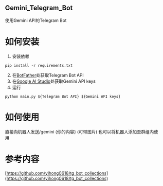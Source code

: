 ## Gemini_Telegram_Bot
使用Gemini API的Telegram Bot
# 如何安装
1. 安装依赖
```
pip install -r requirements.txt
```
2. 在[BotFather](https://t.me/BotFather)处获取Telegram Bot API
3. 在[Google AI Studio](https://makersuite.google.com/app/apikey)处获取Gemini API keys
4. 运行
```
python main.py ${Telegram Bot API} ${Gemini API keys}
```
# 如何使用
直接向机器人发送/gemini {你的内容}  (可带图片)
也可以将机器人添加至群组内使用

# 参考内容
[https://github.com/yihong0618/tg_bot_collections](https://github.com/yihong0618/tg_bot_collections)
